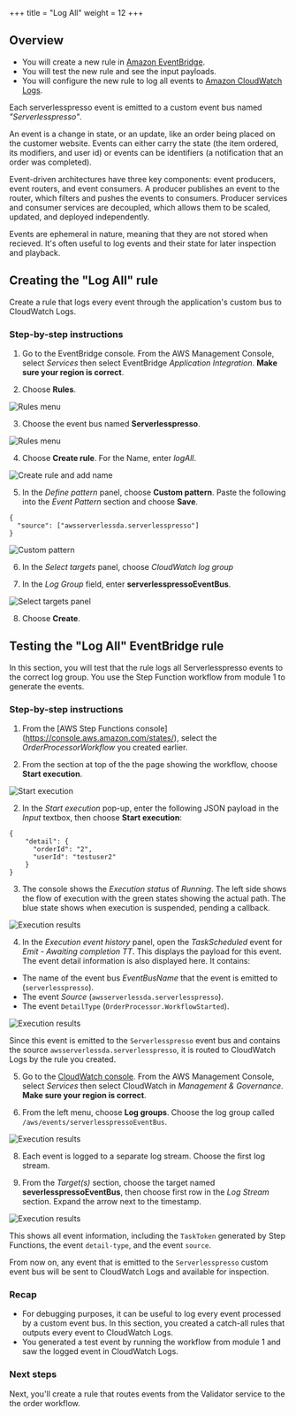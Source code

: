 +++
title = "Log All"
weight = 12
+++
## Overview

* You will create a new rule in [Amazon EventBridge](https://aws.amazon.com/eventbridge/).
* You will test the new rule and see the input payloads.
* You will configure the new rule to log all events to [Amazon CloudWatch Logs](https://aws.amazon.com/cloudwatch/).

Each serverlesspresso event is emitted to a custom event bus named *"Serverlesspresso"*.

An event is a change in state, or an update, like an order being placed on the customer website. Events can either carry the state (the item ordered, its modifiers, and user id) or events can be identifiers (a notification that an order was completed).

Event-driven architectures have three key components: event producers, event routers, and event consumers. A producer publishes an event to the router, which filters and pushes the events to consumers. Producer services and consumer services are decoupled, which allows them to be scaled, updated, and deployed independently.

Events are ephemeral in nature, meaning that they are not stored when recieved. It's often useful to log events and their state for later inspection and playback.

## Creating the "Log All" rule

Create a rule that logs every event through the application's custom bus to CloudWatch Logs.

### Step-by-step instructions ##

1. Go to the EventBridge console. From the AWS Management Console, select *Services* then select EventBridge  *Application Integration*. **Make sure your region is correct**.

2. Choose **Rules**.

![Rules menu](../images/se-mod2-logAll3.png)

3. Choose the event bus named **Serverlesspresso**.

![Rules menu](../images/se-mod2-logAll4.png)

4. Choose **Create rule**. For the Name, enter *logAll*.

![Create rule and add name](../images/se-mod2-logAll5.png)

5. In the *Define pattern* panel, choose **Custom pattern**. Paste the following into the *Event Pattern* section and choose **Save**.
```
{
  "source": ["awsserverlessda.serverlesspresso"]
}
```

![Custom pattern](../images/se-mod2-logAll6.png)

6. In the *Select targets* panel, choose *CloudWatch log group*

7. In the *Log Group* field, enter  **serverlesspressoEventBus**.

![Select targets panel](../images/se-mod2-logAll7.png)

8. Choose **Create**.

## Testing the "Log All" EventBridge rule

In this section, you will test that the rule logs all Serverlesspresso events to the correct log group. You use the Step Function workflow from module 1 to generate the events.

### Step-by-step instructions ###

1. From the [AWS Step Functions console] (https://console.aws.amazon.com/states/), select the *OrderProcessorWorkflow* you created earlier.

2. From the section at top of the the page showing the workflow, choose **Start execution**.

![Start execution](../images/se-mod2-logAll8.png)

2. In the *Start execution* pop-up, enter the following JSON payload in the *Input* textbox, then choose **Start execution**:

```
{
    "detail": {
      "orderId": "2",
      "userId": "testuser2"
    }
}
```

3. The console shows the *Execution status* of *Running*. The left side shows the flow of execution with the green states showing the actual path. The blue state shows when execution is suspended, pending a callback.

![Execution results](../images/se-mod1-wait11.png)

4. In the *Execution event history* panel, open the *TaskScheduled* event for *Emit - Awaiting completion TT*. This displays the payload for this event. The event detail information is also displayed here. It contains:
  * The name of the event bus *EventBusName* that the event is emitted to (`serverlesspresso`).
  * The event *Source* (`awsserverlessda.serverlesspresso`).
  * The event `DetailType` (`OrderProcessor.WorkflowStarted`).

![Execution results](../images/se-mod2-logAll.png)

Since this event is emitted to the `Serverlesspresso` event bus and contains the source `awsserverlessda.serverlesspresso`, it is routed to CloudWatch Logs by the rule you  created.

5. Go to the [CloudWatch console](https://console.aws.amazon.com/cloudwatch/home). From the AWS Management Console, select *Services* then select CloudWatch in *Management & Governance*. **Make sure your region is correct**.

6. From the left menu, choose **Log groups**. Choose the log group called `/aws/events/serverlesspressoEventBus`.

![Execution results](../images/se-mod2-logAll9.png)

8. Each event is logged to a separate log stream. Choose the first log stream.

9. From the *Target(s)* section, choose the target named **severlesspressoEventBus**, then choose first row in the *Log Stream* section. Expand the arrow next to the timestamp.

![Execution results](../images/se-mod2-logAll2.png)

This shows all event information, including the `TaskToken` generated by Step Functions, the event `detail-type`, and the event `source`.

From now on, any event that is emitted to the `Serverlesspresso` custom event bus will be sent to CloudWatch Logs and available for inspection.

### Recap

- For debugging purposes, it can be useful to log every event processed by a custom event bus. In this section, you created a catch-all rules that outputs every event to CloudWatch Logs.
- You generated a test event by running the workflow from module 1 and saw the logged event in CloudWatch Logs.

### Next steps

Next, you'll create a rule that routes events from the Validator service to the the order workflow.